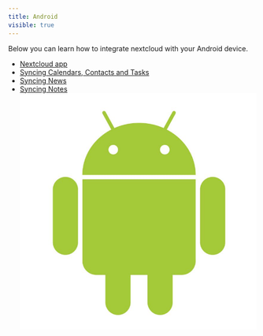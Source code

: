 ```yaml
---
title: Android
visible: true
---
```


Below you can learn how to integrate nextcloud with your Android device.

- [Nextcloud app](Nextcloud-app)
- [Syncing Calendars, Contacts and Tasks](calendars-contacts-and-tasks)
- [Syncing News](using-news)
- [Syncing Notes](Using-notes)
![](android.jpg)
